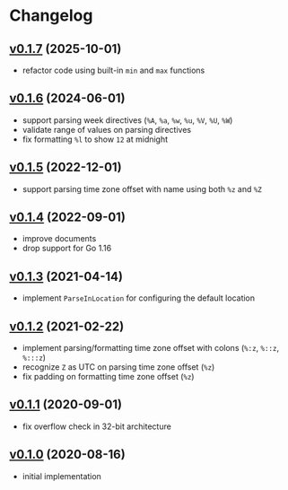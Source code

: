 # Changelog
## [v0.1.7](https://github.com/itchyny/timefmt-go/compare/v0.1.6..v0.1.7) (2025-10-01)
* refactor code using built-in `min` and `max` functions

## [v0.1.6](https://github.com/itchyny/timefmt-go/compare/v0.1.5..v0.1.6) (2024-06-01)
* support parsing week directives (`%A`, `%a`, `%w`, `%u`, `%V`, `%U`, `%W`)
* validate range of values on parsing directives
* fix formatting `%l` to show `12` at midnight

## [v0.1.5](https://github.com/itchyny/timefmt-go/compare/v0.1.4..v0.1.5) (2022-12-01)
* support parsing time zone offset with name using both `%z` and `%Z`

## [v0.1.4](https://github.com/itchyny/timefmt-go/compare/v0.1.3..v0.1.4) (2022-09-01)
* improve documents
* drop support for Go 1.16

## [v0.1.3](https://github.com/itchyny/timefmt-go/compare/v0.1.2..v0.1.3) (2021-04-14)
* implement `ParseInLocation` for configuring the default location

## [v0.1.2](https://github.com/itchyny/timefmt-go/compare/v0.1.1..v0.1.2) (2021-02-22)
* implement parsing/formatting time zone offset with colons (`%:z`, `%::z`, `%:::z`)
* recognize `Z` as UTC on parsing time zone offset (`%z`)
* fix padding on formatting time zone offset (`%z`)

## [v0.1.1](https://github.com/itchyny/timefmt-go/compare/v0.1.0..v0.1.1) (2020-09-01)
* fix overflow check in 32-bit architecture

## [v0.1.0](https://github.com/itchyny/timefmt-go/compare/2c02364..v0.1.0) (2020-08-16)
* initial implementation
